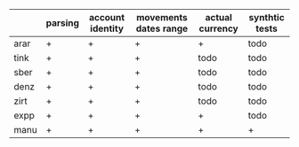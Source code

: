 |     | parsing | account identity | movements dates range | actual currency| synthtic tests |
|-----|---------|------------------|-----------------------|----------------|----------------|
|arar | +       | +                | +                     | +              | todo           |
|tink | +       | +                | +                     | todo           | todo           |
|sber | +       | +                | +                     | todo           | todo           |
|denz | +       | +                | +                     | todo           | todo           |
|zirt | +       | +                | +                     | todo           | todo           |
|expp | +       | +                | +                     | +              | todo           |
|manu | +       | +                | +                     | +              | +              |
